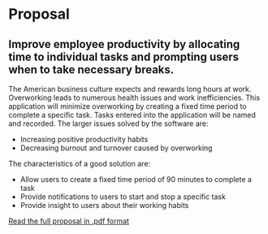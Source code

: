 # Proposal
## Improve employee productivity by allocating time to individual tasks and prompting users when to take necessary breaks. 
The American business culture expects and rewards long hours at work. Overworking leads to numerous health issues and work inefficiencies. This application will minimize overworking by creating a fixed time period to complete a specific task. Tasks entered into the application will be named and recorded. The larger issues solved by the software are:
 - Increasing positive productivity habits
 - Decreasing burnout and turnover caused by overworking

The characteristics of a good solution are:
 - Allow users to create a fixed time period of 90 minutes to complete a task
 - Provide notifications to users to start and stop a specific task
 - Provide insight to users about their working habits
 
[Read the full proposal in .pdf format](https://drive.google.com/a/harvard.edu/file/d/0B7SDh3tClWXYQzBDcWl0WFdDcXM/view?usp=sharing)